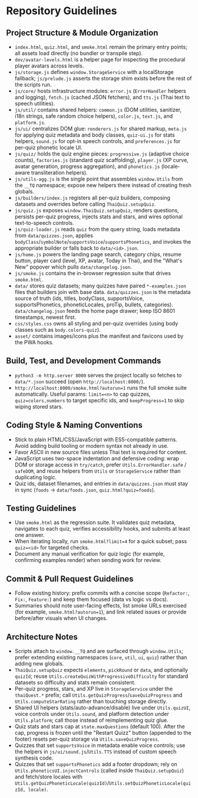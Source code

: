 # Repository Guidelines

## Project Structure & Module Organization
- `index.html`, `quiz.html`, and `smoke.html` remain the primary entry points; all assets load directly (no bundler or transpile step).
- `dev/avatar-levels.html` is a helper page for inspecting the procedural player avatars across levels.
- `js/storage.js` defines `window.StorageService` with a localStorage fallback; `js/prelude.js` asserts the storage shim exists before the rest of the scripts run.
- `js/core/` hosts infrastructure modules: `error.js` (`ErrorHandler` helpers and logging), `fetch.js` (cached JSON fetchers), and `tts.js` (Thai text to speech utilities).
- `js/util/` contains shared helpers: `common.js` (DOM utilities, sanitizer, i18n strings, safe random choice helpers), `color.js`, `text.js`, and `platform.js`.
- `js/ui/` centralizes DOM glue: `renderers.js` for shared markup, `meta.js` for applying quiz metadata and body classes, `quiz-ui.js` for stats helpers, `sound.js` for opt-in speech controls, and `preferences.js` for per-quiz phonetic locale UI.
- `js/quiz/` holds the quiz engine pieces: `progressive.js` (adaptive choice counts), `factories.js` (standard quiz scaffolding), `player.js` (XP curve, avatar generation, progress aggregation), and `phonetics.js` (locale-aware transliteration helpers).
- `js/utils-agg.js` is the single point that assembles `window.Utils` from the `__TQ` namespace; expose new helpers there instead of creating fresh globals.
- `js/builders/index.js` registers all per-quiz builders, composing datasets and overrides before calling `ThaiQuiz.setupQuiz`.
- `js/quiz.js` exposes `window.ThaiQuiz.setupQuiz`, renders questions, persists per-quiz progress, injects stats and stars, and wires optional text-to-speech controls.
- `js/quiz-loader.js` reads `quiz` from the query string, loads metadata from `data/quizzes.json`, applies `bodyClass`/`symbolNote`/`supportsVoice`/`supportsPhonetics`, and invokes the appropriate builder or falls back to `data/<id>.json`.
- `js/home.js` powers the landing page search, category chips, resume button, player card (level, XP, avatar, Today in Thai), and the "What's New" popover which pulls `data/changelog.json`.
- `js/smoke.js` contains the in-browser regression suite that drives `smoke.html`.
- `data/` stores quiz datasets; many quizzes have paired `*-examples.json` files that builders join with base data. `data/quizzes.json` is the metadata source of truth (ids, titles, bodyClass, supportsVoice, supportsPhonetics, phoneticLocales, proTip, bullets, categories). `data/changelog.json` feeds the home page drawer; keep ISO 8601 timestamps, newest first.
- `css/styles.css` owns all styling and per-quiz overrides (using body classes such as `body.colors-quiz`).
- `asset/` contains images/icons plus the manifest and favicons used by the PWA hooks.

## Build, Test, and Development Commands
- `python3 -m http.server 8000` serves the project locally so fetches to `data/*.json` succeed (open `http://localhost:8000/`).
- `http://localhost:8000/smoke.html?autorun=1` runs the full smoke suite automatically. Useful params: `limit=<n>` to cap quizzes, `quiz=colors,numbers` to target specific ids, and `keepProgress=1` to skip wiping stored stars.

## Coding Style & Naming Conventions
- Stick to plain HTML/CSS/JavaScript with ES5-compatible patterns. Avoid adding build tooling or modern syntax not already in use.
- Favor ASCII in new source files unless Thai text is required for content.
- JavaScript uses two-space indentation and defensive coding: wrap DOM or storage access in `try/catch`, prefer `Utils.ErrorHandler.safe` / `safeDOM`, and reuse helpers from `Utils` or `StorageService` rather than duplicating logic.
- Quiz ids, dataset filenames, and entries in `data/quizzes.json` must stay in sync (`foods` -> `data/foods.json`, `quiz.html?quiz=foods`).

## Testing Guidelines
- Use `smoke.html` as the regression suite. It validates quiz metadata, navigates to each quiz, verifies accessibility hooks, and submits at least one answer.
- When iterating locally, run `smoke.html?limit=4` for a quick subset; pass `quiz=<id>` for targeted checks.
- Document any manual verification for quiz logic (for example, confirming examples render) when sending work for review.

## Commit & Pull Request Guidelines
- Follow existing history: prefix commits with a concise scope (`Refactor:`, `Fix:`, `Feature:`) and keep them focused (data vs logic vs docs).
- Summaries should note user-facing effects, list smoke URLs exercised (for example, `smoke.html?autorun=1`), and link related issues or provide before/after visuals when UI changes.

## Architecture Notes
- Scripts attach to `window.__TQ` and are surfaced through `window.Utils`; prefer extending existing namespaces (`core`, `util`, `ui`, `quiz`) rather than adding new globals.
- `ThaiQuiz.setupQuiz` expects `elements`, `pickRound` or `data`, and optionally `quizId`; reuse `Utils.createQuizWithProgressiveDifficulty` for standard datasets so difficulty and stats remain consistent.
- Per-quiz progress, stars, and XP live in `StorageService` under the `thaiQuest.*` prefix; call `Utils.getQuizProgress`/`saveQuizProgress` and `Utils.computeStarRating` rather than touching storage directly.
- Shared UI helpers (stats/auto-advance/disable) live under `Utils.quizUI`, voice controls under `Utils.sound`, and platform detection under `Utils.platform`; call those instead of reimplementing quiz glue.
- Quiz stats and stars cap at `state.maxQuestions` (default 100). After the cap, progress is frozen until the "Restart Quizz" button (appended to the footer) resets per-quiz storage via `Utils.saveQuizProgress`.
- Quizzes that set `supportsVoice` in metadata enable voice controls; use the helpers in `js/ui/sound.js`/`Utils.TTS` instead of custom speech synthesis code.
- Quizzes that set `supportsPhonetics` add a footer dropdown; rely on `Utils.phoneticsUI.injectControls` (called inside `ThaiQuiz.setupQuiz`) and fetch/store locales with `Utils.getQuizPhoneticLocale(quizId)`/`Utils.setQuizPhoneticLocale(quizId, locale)`.
